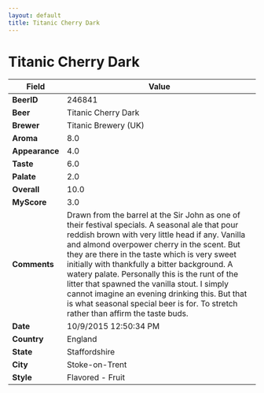 ```yaml
---
layout: default
title: Titanic Cherry Dark
---
```


# Titanic Cherry Dark

| Field         | Value     |
|---------------|-----------|
| **BeerID** | 246841 |
| **Beer** | Titanic Cherry Dark |
| **Brewer** | Titanic Brewery (UK) |
| **Aroma** | 8.0 |
| **Appearance** | 4.0 |
| **Taste** | 6.0 |
| **Palate** | 2.0 |
| **Overall** | 10.0 |
| **MyScore** | 3.0 |
| **Comments** | Drawn from the barrel at the Sir John as one of their festival specials. A seasonal ale that pour reddish brown with very little head if any. Vanilla and almond overpower cherry in the scent. But they are there in the taste which is very sweet initially with thankfully a bitter background. A watery palate. Personally this is the runt of the litter that spawned the vanilla stout. I simply cannot imagine an evening drinking this. But that is what seasonal special beer is for. To stretch rather than affirm the taste buds. |
| **Date** | 10/9/2015 12:50:34 PM |
| **Country** | England |
| **State** | Staffordshire |
| **City** | Stoke-on-Trent |
| **Style** | Flavored - Fruit |
